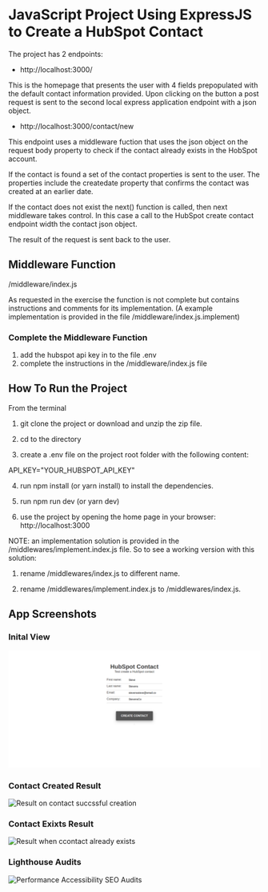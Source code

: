 # JavaScript Project Using ExpressJS to Create a HubSpot Contact

The project has 2 endpoints:

- http://localhost:3000/

This is the homepage that presents the user with 4 fields prepopulated with the default contact information provided.
Upon clicking on the button a post request is sent to the second local express application endpoint with a json object.

- http://localhost:3000/contact/new

This endpoint uses a middleware fuction that uses the json object on the request body property to check if the contact already exists in the HobSpot account.

If the contact is found a set of the contact properties is sent to the user. The properties include the createdate property that confirms the contact was created at an earlier date.

If the contact does not exist the next() function is called, then next middleware takes control.
In this case a call to the HubSpot create contact endpoint width the contact json object.

The result of the request is sent back to the user.

## Middleware Function

/middleware/index.js

As requested in the exercise the function is not complete but contains instructions and comments for its implementation.
(A example implementation is provided in the file /middleware/index.js.implement)

### Complete the Middleware Function

1. add the hubspot api key in to the file .env
2. complete the instructions in the /middleware/index.js file

## How To Run the Project

From the terminal

1. git clone the project or download and unzip the zip file.

2. cd to the directory

3. create a .env file on the project root folder with the following content:

  API_KEY="YOUR_HUBSPOT_API_KEY"

4. run npm install (or yarn install) to install the dependencies.

5. run npm run dev (or yarn dev)

6. use the project by opening the home page in your browser: http://localhost:3000

NOTE: an implementation solution is provided in the /middlewares/implement.index.js file.
So to see a working version with this solution:
1. rename /middlewares/index.js to different name.

2. rename /middlewares/implement.index.js to /middlewares/index.js.

## App Screenshots

### Inital View

![Home page opens with prepopulated default contact info!](/images/initial.png "initial page")

### Contact Created Result

![Result on contact succssful creation](./images/contact\-created.png "initial page")

### Contact Exixts Result

![Result when ccontact already exists](/images/contact\-exists.png "initial page")

### Lighthouse Audits

![Performance Accessibility SEO Audits](/images/lighthouse\-audits.png "initial page")